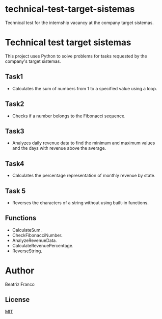# technical-test-target-sistemas
Technical test for the internship vacancy at the company target sistemas.

# Technical test target sistemas
This project uses Python to solve problems for tasks requested by the company's target sistemas.


## Task1
- Calculates the sum of numbers from 1 to a specified value using a loop.

## Task2 
- Checks if a number belongs to the Fibonacci sequence.

## Task3
- Analyzes daily revenue data to find the minimum and maximum values and the days with revenue above the average.

## Task4
- Calculates the percentage representation of monthly revenue by state.

## Task 5 
- Reverses the characters of a string without using built-in functions.

## Functions
- CalculateSum.
- CheckFibonacciNumber.
- AnalyzeRevenueData.
- CalculateRevenuePercentage.
- ReverseString.


# Author
Beatriz Franco

## License
[MIT](https://choosealicense.com/licenses/mit/)
